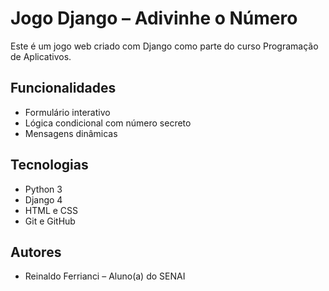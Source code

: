 # Jogo Django – Adivinhe o Número

Este é um jogo web criado com Django como parte do curso Programação de Aplicativos.

## Funcionalidades
- Formulário interativo
- Lógica condicional com número secreto
- Mensagens dinâmicas

## Tecnologias
- Python 3
- Django 4
- HTML e CSS
- Git e GitHub

## Autores
- Reinaldo Ferrianci – Aluno(a) do SENAI


